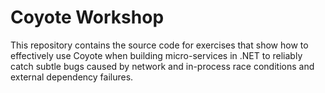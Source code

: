 # Coyote Workshop

This repository contains the source code for exercises that show how to effectively use Coyote when building micro-services in .NET to reliably catch subtle bugs caused by network and in-process race conditions and external dependency failures.
